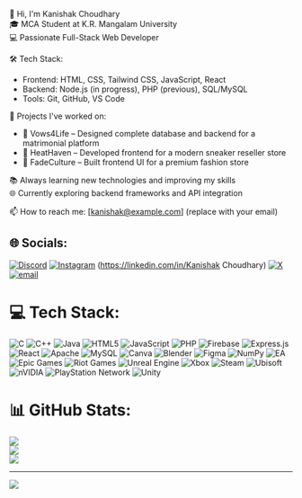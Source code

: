 👋 Hi, I'm Kanishak Choudhary <br/>
🎓 MCA Student at K.R. Mangalam University  <br/>
💻 Passionate Full-Stack Web Developer  <br/>

🛠️ Tech Stack:
- Frontend: HTML, CSS, Tailwind CSS, JavaScript, React<br/>
- Backend: Node.js (in progress), PHP (previous), SQL/MySQL<br/>
- Tools: Git, GitHub, VS Code<br/>

🚀 Projects I've worked on:
- 🔧 Vows4Life – Designed complete database and backend for a matrimonial platform  <br/>
- 👟 HeatHaven – Developed frontend for a modern sneaker reseller store  <br/>
- 👕 FadeCulture – Built frontend UI for a premium fashion store  <br/>

📚 Always learning new technologies and improving my skills <br/> 
🌐 Currently exploring backend frameworks and API integration  <br/>

📫 How to reach me: [kanishak@example.com] (replace with your email)  <br/>




## 🌐 Socials:
[![Discord](https://img.shields.io/badge/Discord-%237289DA.svg?logo=discord&logoColor=white)](https://discord.gg/https://discord.gg/G92RsbxZ) [![Instagram](https://img.shields.io/badge/Instagram-%23E4405F.svg?logo=Instagram&logoColor=white)](https://instagram.com/k4nni_ig) (https://linkedin.com/in/Kanishak Choudhary) [![X](https://img.shields.io/badge/X-black.svg?logo=X&logoColor=white)](https://x.com/kanni) [![email](https://img.shields.io/badge/Email-D14836?logo=gmail&logoColor=white)](mailto:kanishakchoudhary268@gmail.com) 

# 💻 Tech Stack:
![C](https://img.shields.io/badge/c-%2300599C.svg?style=for-the-badge&logo=c&logoColor=white) ![C++](https://img.shields.io/badge/c++-%2300599C.svg?style=for-the-badge&logo=c%2B%2B&logoColor=white) ![Java](https://img.shields.io/badge/java-%23ED8B00.svg?style=for-the-badge&logo=openjdk&logoColor=white) ![HTML5](https://img.shields.io/badge/html5-%23E34F26.svg?style=for-the-badge&logo=html5&logoColor=white) ![JavaScript](https://img.shields.io/badge/javascript-%23323330.svg?style=for-the-badge&logo=javascript&logoColor=%23F7DF1E) ![PHP](https://img.shields.io/badge/php-%23777BB4.svg?style=for-the-badge&logo=php&logoColor=white) ![Firebase](https://img.shields.io/badge/firebase-%23039BE5.svg?style=for-the-badge&logo=firebase) ![Express.js](https://img.shields.io/badge/express.js-%23404d59.svg?style=for-the-badge&logo=express&logoColor=%2361DAFB) ![React](https://img.shields.io/badge/react-%2320232a.svg?style=for-the-badge&logo=react&logoColor=%2361DAFB) ![Apache](https://img.shields.io/badge/apache-%23D42029.svg?style=for-the-badge&logo=apache&logoColor=white) ![MySQL](https://img.shields.io/badge/mysql-4479A1.svg?style=for-the-badge&logo=mysql&logoColor=white) ![Canva](https://img.shields.io/badge/Canva-%2300C4CC.svg?style=for-the-badge&logo=Canva&logoColor=white) ![Blender](https://img.shields.io/badge/blender-%23F5792A.svg?style=for-the-badge&logo=blender&logoColor=white) ![Figma](https://img.shields.io/badge/figma-%23F24E1E.svg?style=for-the-badge&logo=figma&logoColor=white) ![NumPy](https://img.shields.io/badge/numpy-%23013243.svg?style=for-the-badge&logo=numpy&logoColor=white) ![EA](https://img.shields.io/badge/ea-%23000000.svg?style=for-the-badge&logo=ea&logoColor=white) ![Epic Games](https://img.shields.io/badge/epicgames-%23313131.svg?style=for-the-badge&logo=epicgames&logoColor=white) ![Riot Games](https://img.shields.io/badge/riotgames-D32936.svg?style=for-the-badge&logo=riotgames&logoColor=white) ![Unreal Engine](https://img.shields.io/badge/unrealengine-%23313131.svg?style=for-the-badge&logo=unrealengine&logoColor=white) ![Xbox](https://img.shields.io/badge/xbox-%23107C10.svg?style=for-the-badge&logo=xbox&logoColor=white) ![Steam](https://img.shields.io/badge/steam-%23000000.svg?style=for-the-badge&logo=steam&logoColor=white) ![Ubisoft](https://img.shields.io/badge/Ubisoft-%23F5F5F5.svg?style=for-the-badge&logo=Ubisoft&logoColor=black) ![nVIDIA](https://img.shields.io/badge/nVIDIA-%2376B900.svg?style=for-the-badge&logo=nVIDIA&logoColor=white) ![PlayStation Network](https://img.shields.io/badge/PSN-%230070D1.svg?style=for-the-badge&logo=Playstation&logoColor=white) ![Unity](https://img.shields.io/badge/unity-%23000000.svg?style=for-the-badge&logo=unity&logoColor=white)
# 📊 GitHub Stats:
![](https://github-readme-stats.vercel.app/api?username=KANNI44&theme=merko&hide_border=false&include_all_commits=false&count_private=false)<br/>
![](https://nirzak-streak-stats.vercel.app/?user=KANNI44&theme=merko&hide_border=false)<br/>
![](https://github-readme-stats.vercel.app/api/top-langs/?username=KANNI44&theme=merko&hide_border=false&include_all_commits=false&count_private=false&layout=compact)

---
[![](https://visitcount.itsvg.in/api?id=KANNI44&icon=0&color=0)](https://visitcount.itsvg.in)

<!-- Proudly created with GPRM ( https://gprm.itsvg.in ) -->
